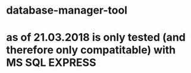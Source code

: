 # database-manager-tool

# as of 21.03.2018 is only tested (and therefore only compatitable) with MS SQL EXPRESS
